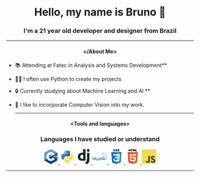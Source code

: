 <h1 align="center">Hello, my name is Bruno 👋</h1>
<h3 align="center">I'm a 21 year old developer and designer from Brazil</h3>



---

<h4 align="center">&lt;/About Me&gt;</h4>


- 📚 Attending at Fatec in Analysis and Systems Development**
- 🧑‍💻 I often use Python to create my projects
- 🔒 Currently studying about Machine Learning and AI **
- 🌱 I like to incorporate Computer Vision into my work.



  ---

<h4 align="center">&lt;Tools and languages&gt;</h4>

<h3 align="center">Languages I have studied or understand</h3>
<p align="center"> <a href="https://www.w3schools.com/cpp/" target="_blank" rel="noreferrer"> <img src="https://raw.githubusercontent.com/devicons/devicon/master/icons/cplusplus/cplusplus-original.svg" alt="cplusplus" width="40" height="40"/> </a>
  <a href="https://www.w3schools.com/python" target="_blank" rel="noreferrer"> <img src="https://raw.githubusercontent.com/devicons/devicon/master/icons/python/python-original.svg" alt="python" width="40" height="40"/> </a> 
  <a href="https://www.w3schools.com/django" target="_blank" rel="noreferrer"> <img src="https://github.com/devicons/devicon/blob/master/icons/django/django-plain.svg" alt="django" width="40" height="40"/> </a> 
  <a href="https://www.w3schools.com/mysql" target="_blank" rel="noreferrer"> <img src="https://github.com/devicons/devicon/blob/master/icons/mysql/mysql-plain-wordmark.svg" alt="mysql" width="40" height="40"/> </a> 
  <a href="https://www.w3schools.com/css/" target="_blank" rel="noreferrer"> <img src="https://raw.githubusercontent.com/devicons/devicon/master/icons/css3/css3-original-wordmark.svg" alt="css3" width="40" height="40"/> </a> 
  <a href="https://www.w3.org/html/" target="_blank" rel="noreferrer"> <img src="https://raw.githubusercontent.com/devicons/devicon/master/icons/html5/html5-original-wordmark.svg" alt="html5" width="40" height="40"/> </a> 
  <a href="https://www.w3schools.com/js/" target="_blank" rel="noreferrer"> <img src="https://raw.githubusercontent.com/devicons/devicon/master/icons/javascript/javascript-original.svg" alt="javascript" width="40" height="40"/> </a> 

---


